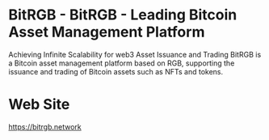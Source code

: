 # BitRGB - BitRGB - Leading Bitcoin Asset Management Platform

Achieving Infinite Scalability for web3 Asset Issuance and Trading
BitRGB is a Bitcoin asset management platform based on RGB, supporting the issuance and trading of Bitcoin assets such as NFTs and tokens.

# Web Site

   https://bitrgb.network

